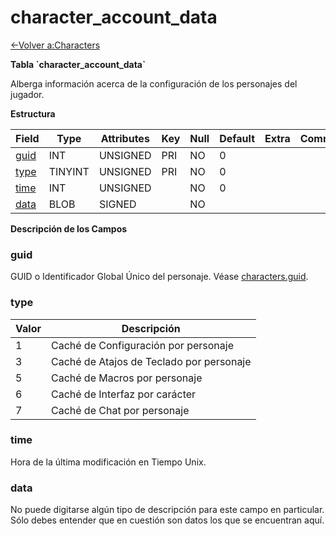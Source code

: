 # character\_account\_data

[<-Volver a:Characters](database-characters.md)

**Tabla \`character\_account\_data\`**

Alberga información acerca de la configuración de los personajes del jugador.

**Estructura**

| Field     | Type    | Attributes | Key | Null | Default | Extra | Comment |
| --------- | ------- | ---------- | --- | ---- | ------- | ----- | ------- |
| [guid][1] | INT     | UNSIGNED   | PRI | NO   | 0       |       |         |
| [type][2] | TINYINT | UNSIGNED   | PRI | NO   | 0       |       |         |
| [time][3] | INT     | UNSIGNED   |     | NO   | 0       |       |         |
| [data][4] | BLOB    | SIGNED     |     | NO   |         |       |         |

[1]: #guid
[2]: #type
[3]: #time
[4]: #data

**Descripción de los Campos**

### guid

GUID o Identificador Global Único del personaje. Véase [characters.guid](characters#guid).

### type

| Valor | Descripción                              |
|------ | ---------------------------------------- |
| 1     | Caché de Configuración por personaje     |
| 3     | Caché de Atajos de Teclado por personaje |
| 5     | Caché de Macros por personaje            |
| 6     | Caché de Interfaz por carácter           |
| 7     | Caché de Chat por personaje              |

### time

Hora de la última modificación en Tiempo Unix.

### data

No puede digitarse algún tipo de descripción para este campo en particular. Sólo debes entender que en cuestión son datos los que se encuentran aquí.
